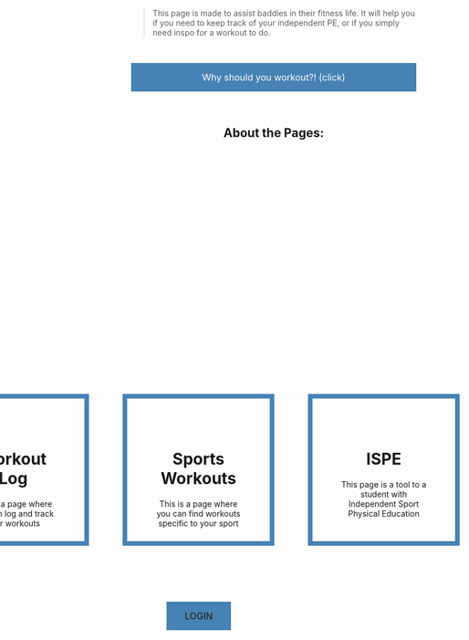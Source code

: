 > This page is made to assist baddies in their fitness life. It will help you if you need to keep track of your independent PE, or if you simply need inspo for a workout to do.

<br>

<html>
<head>
<style>
.button {
  background-color: #4682B4;
  border: none;
  color: white;
  padding: 15px 32px;
  text-align: center;
  text-decoration: none;
  display: flex;
  font-size: 16px;
  margin: 4px 2px;
  cursor: pointer;
  justify-content: center
}

</style>
</head>
<body>

<a href="https://www.healthline.com/nutrition/10-benefits-of-exercise" class="button">Why should you workout?! (click) </a>

</body>
</html>


<br>


<html>
<head>
<style>
box1 {
  background-color: none;
  width: 150px;
  height: 150px;
  border: 8px solid steelblue;
  padding: 50px;
  margin: 50px;
  position: absolute;
  top: 690px;
  left: -160;
}
box2 {
  background-color: none;
  width: 150px;
  height: 150px;
  border: 8px solid steelblue;
  padding: 50px;
  margin: 50px;
  position: absolute;
  top: 690px;
  left: 165;
}
box3 {
  background-color: none;
  width: 150px;
  height: 150px;
  border: 8px solid steelblue;
  padding: 50px;
  margin: 50px;
  position: absolute;
  top: 690px;
  left: 490;
}

</style>
</head>
<body>

<h2 style="text-align:center">About the Pages:</h2>


<box1 style="text-align:center">
    <h1>Workout Log</h1>
    This is a page where you can log and track your workouts
</box1>
<box2 style="text-align:center">
    <h1>Sports Workouts</h1>
    This is a page where you can find workouts specific to your sport
</box2>
<box3 style="text-align:center">
    <h1>ISPE</h1>
    This page is a tool to a student with Independent Sport Physical Education
</box3>

</body>
</html>

<br>

<html>
<head>
<style>
.button2 {
  background-color: #4682B4;
  border: none;
  color: white;
  padding: 15px 32px;
  text-align: center;
  text-decoration: none;
  display: flex;
  font-size: 16px;
  margin: 4px 2px;
  cursor: pointer;
  justify-content: center;
  position: absolute;
  top: 1100px;
  left: 290px
}

</style>
</head>
<body>

<a href="" class="button2">LOGIN </a>

</body>
</html>